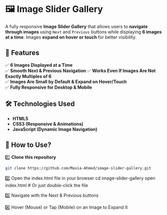# 🖼️ Image Slider Gallery 

A fully responsive **Image Slider Gallery** that allows users to **navigate through images** using `Next` and `Previous` buttons while displaying **6 images at a time**. Images **expand on hover or touch** for better visibility.  

## 🚀 Features

✅ **6 Images Displayed at a Time**  
✅ **Smooth Next & Previous Navigation** 
✅ **Works Even If Images Are Not Exactly Multiples of 6**  
✅ **Images Are Small by Default & Expand on Hover/Touch**  
✅ **Fully Responsive for Desktop & Mobile** 

## 🛠️ Technologies Used 

- **HTML5** 
- **CSS3 (Responsive & Animations)**  
- **JavaScript (Dynamic Image Navigation)**  


## 📌 How to Use?  

1️⃣ **Clone this repository**  
```sh
git clone https://github.com/Mavia-Ahmed/image-slider-gallery.git
```
2️⃣ Open the index.html file in your browser
    cd image-slider-gallery
    open index.html  # Or just double-click the file
    
3️⃣ Navigate with the Next & Previous buttons

4️⃣ Hover (Mouse) or Tap (Mobile) on an Image to Expand It
